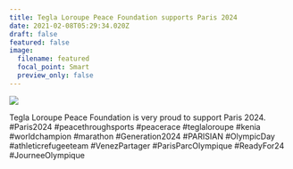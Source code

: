 ```yaml
---
title: Tegla Loroupe Peace Foundation supports Paris 2024
date: 2021-02-08T05:29:34.020Z
draft: false
featured: false
image:
  filename: featured
  focal_point: Smart
  preview_only: false
---
```

![](https://web.archive.org/web/20181118164522im_/http://teglapeacefoundation.org/wp-content/uploads/2017/08/2-e1501581415847.jpg)

Tegla Loroupe Peace Foundation is very proud to support Paris 2024. #Paris2024 #peacethroughsports #peacerace #teglaloroupe #kenia #worldchampion #marathon #Generation2024 #PARISIAN #OlympicDay #athleticrefugeeteam #VenezPartager #ParisParcOlympique #ReadyFor24 #JourneeOlympique